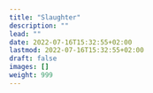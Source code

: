 ```yaml
---
title: "Slaughter"
description: ""
lead: ""
date: 2022-07-16T15:32:55+02:00
lastmod: 2022-07-16T15:32:55+02:00
draft: false
images: []
weight: 999
---
```


